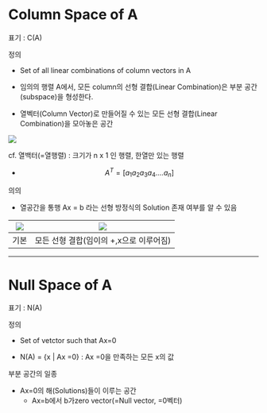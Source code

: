 # Column Space of A 

표기 : C(A)

정의
- Set of all linear combinations of column vectors in A
- 임의의 행렬 A에서, 모든 column의 선형 결합(Linear Combination)은 부분 공간(subspace)을 형성한다. 

- 열벡터(Column Vector)로 만들어질 수 있는 모든 선형 결합(Linear Combination)을 모아놓은 공간

![](http://cfile10.uf.tistory.com/image/24278237550B9C67058A76)

cf. 열백터(=열행렬) : 크기가 n x 1 인 행렬, 한열만 있는 행렬 
- $$ A^T = [a_1 a_2 a_3 a_4 ....a_n] $$

의의
- 열공간을 통행 Ax = b 라는 선형 방정식의 Solution 존재 여부를 알 수 있음

|![](http://cfile21.uf.tistory.com/image/26736144585E8B0A142287)|![](http://cfile28.uf.tistory.com/image/274ECC36585E93B61062DA)|
|-|-|
|기본|모든 선형 결합(임이의 +,x으로 이루어짐)


---

# Null Space of A 

표기 : N(A)

정의 
- Set of vetctor such that Ax=0

- N(A) = {x | Ax =0} : Ax =0을 만족하는 모든 x의 값 

부분 공간의 일종 
- Ax=0의 해(Solutions)들이 이루는 공간
    - Ax=b에서 b가zero vector(=Null vector, =0벡터)
